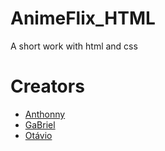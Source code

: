 # AnimeFlix_HTML
A short work with html and css


# Creators
- [Anthonny](https://github.com/AnthonnyLac)
- [GaBriel](https://github.com/ZappGod)
- [Otávio](https://github.com/Hoff-Otavio)
